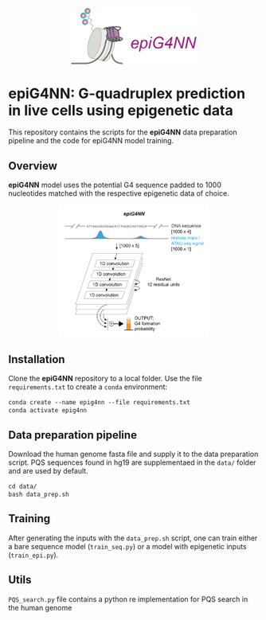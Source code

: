 <p align="center"><img width=50% src="https://github.com/anyakors/epiG4NN/blob/main/media/logo.png"></p>

# epiG4NN: G-quadruplex prediction in live cells using epigenetic data

This repository contains the scripts for the **epiG4NN** data preparation pipeline and the code for epiG4NN model training. 

## Overview

**epiG4NN** model uses the potential G4 sequence padded to 1000 nucleotides matched with the respective epigenetic data of choice.
<p align="center"><img width=60% src="https://github.com/anyakors/epiG4NN/blob/main/media/scheme.png"></p>

## Installation

Clone the **epiG4NN** repository to a local folder. Use the file `requirements.txt` to create a `conda` environment:

```
conda create --name epig4nn --file requirements.txt
conda activate epig4nn
```

## Data preparation pipeline

Download the human genome fasta file and supply it to the data preparation script. PQS sequences found in hg19 are supplementaed in the `data/` folder and are used by default.

```
cd data/
bash data_prep.sh
```

## Training

After generating the inputs with the `data_prep.sh` script, one can train either a bare sequence model (`train_seq.py`) or a model with epigenetic inputs (`train_epi.py`).

## Utils
`PQS_search.py` file contains a python re implementation for PQS search in the human genome
